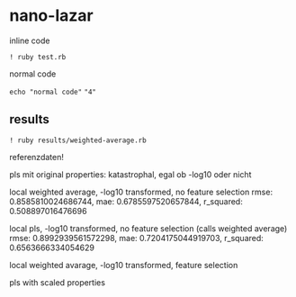 nano-lazar
==========

inline code

`! ruby test.rb`

normal code

`echo "normal code"`
`"4"`

results
-------

`! ruby results/weighted-average.rb`

referenzdaten!

pls mit original properties: katastrophal, egal ob -log10 oder nicht

local weighted average, -log10 transformed, no feature selection
rmse: 0.8585810024686744, mae: 0.6785597520657844, r_squared: 0.508897016476696

local pls, -log10 transformed, no feature selection (calls weighted average)
rmse: 0.8992939561572298, mae: 0.7204175044919703, r_squared: 0.6563666334054629

local weighted avarage, -log10 transformed, feature selection

pls with scaled properties

